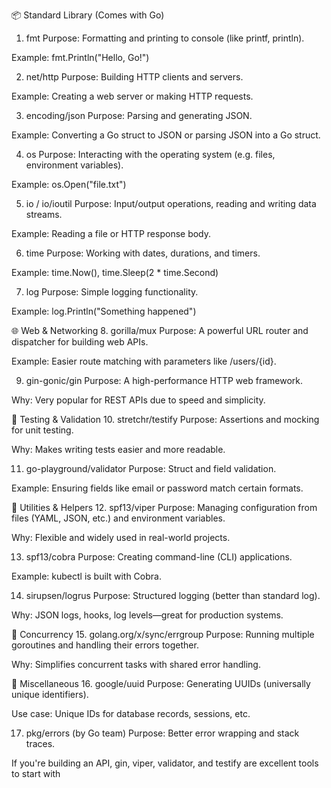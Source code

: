 📦 Standard Library (Comes with Go)
1. fmt
Purpose: Formatting and printing to console (like printf, println).

Example: fmt.Println("Hello, Go!")

2. net/http
Purpose: Building HTTP clients and servers.

Example: Creating a web server or making HTTP requests.

3. encoding/json
Purpose: Parsing and generating JSON.

Example: Converting a Go struct to JSON or parsing JSON into a Go struct.

4. os
Purpose: Interacting with the operating system (e.g. files, environment variables).

Example: os.Open("file.txt")

5. io / io/ioutil
Purpose: Input/output operations, reading and writing data streams.

Example: Reading a file or HTTP response body.

6. time
Purpose: Working with dates, durations, and timers.

Example: time.Now(), time.Sleep(2 * time.Second)

7. log
Purpose: Simple logging functionality.

Example: log.Println("Something happened")

🌐 Web & Networking
8. gorilla/mux
Purpose: A powerful URL router and dispatcher for building web APIs.

Example: Easier route matching with parameters like /users/{id}.

9. gin-gonic/gin
Purpose: A high-performance HTTP web framework.

Why: Very popular for REST APIs due to speed and simplicity.

🧪 Testing & Validation
10. stretchr/testify
Purpose: Assertions and mocking for unit testing.

Why: Makes writing tests easier and more readable.

11. go-playground/validator
Purpose: Struct and field validation.

Example: Ensuring fields like email or password match certain formats.

🔄 Utilities & Helpers
12. spf13/viper
Purpose: Managing configuration from files (YAML, JSON, etc.) and environment variables.

Why: Flexible and widely used in real-world projects.

13. spf13/cobra
Purpose: Creating command-line (CLI) applications.

Example: kubectl is built with Cobra.

14. sirupsen/logrus
Purpose: Structured logging (better than standard log).

Why: JSON logs, hooks, log levels—great for production systems.

🧵 Concurrency
15. golang.org/x/sync/errgroup
Purpose: Running multiple goroutines and handling their errors together.

Why: Simplifies concurrent tasks with shared error handling.

🧰 Miscellaneous
16. google/uuid
Purpose: Generating UUIDs (universally unique identifiers).

Use case: Unique IDs for database records, sessions, etc.

17. pkg/errors (by Go team)
Purpose: Better error wrapping and stack traces.

If you're building an API, gin, viper, validator, and testify are excellent tools to start with

